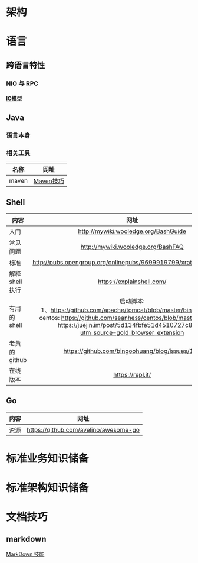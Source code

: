 # 架构
# 语言
## 跨语言特性
###  NIO 与 RPC
#### [IO模型](nio/io.md)
## Java
### 语言本身
### 相关工具

名称|网址
---|:--:|
maven|[Maven技巧](https://github.com/wmenjoy/awesome-knowleges/blob/master/java/maven.md)

## Shell

内容|网址
---|:--:|
入门|http://mywiki.wooledge.org/BashGuide
常见问题|http://mywiki.wooledge.org/BashFAQ
标准|http://pubs.opengroup.org/onlinepubs/9699919799/xrat/contents.html
解释shell执行|https://explainshell.com/
有用的shell|启动脚本:<br>1、https://github.com/apache/tomcat/blob/master/bin/catalina.sh</br>centos: https://github.com/seanhess/centos/blob/master/library.sh </br>https://juejin.im/post/5d134fbfe51d4510727c80d1?utm_source=gold_browser_extension
老黄的github|https://github.com/bingoohuang/blog/issues/106
在线版本|https://repl.it/
## Go
内容|网址
---|--|
资源|https://github.com/avelino/awesome-go
# 标准业务知识储备

# 标准架构知识储备

# 文档技巧
## markdown
[MarkDown 技能](howtowrite/markdown.md)

